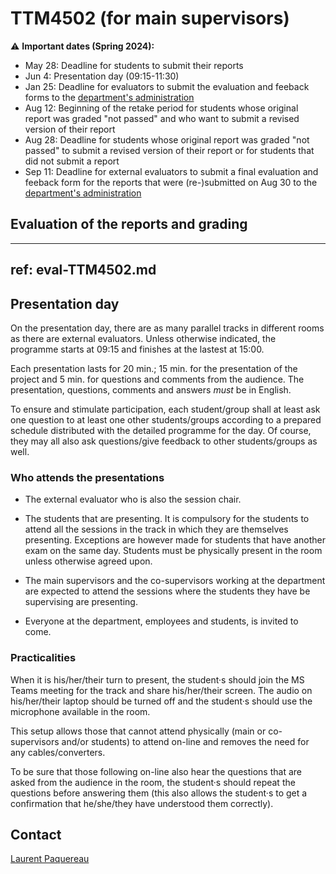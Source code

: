 # TTM4502 (for main supervisors)

:warning:
**Important dates (Spring 2024):**
- May 28: Deadline for students to submit their reports
- Jun 4: Presentation day (09:15-11:30)
- Jan 25: Deadline for evaluators to submit the evaluation and feeback forms to the [department's administration](mailto:liv.k.stubberud@ntnu.no,laurent.paquereau@ntnu.no)
- Aug 12: Beginning of the retake period for students whose original report was graded "not passed" and who want to submit a revised version of their report
- Aug 28: Deadline for students whose original report was graded "not passed" to submit a revised version of their report or for students that did not submit a report
- Sep 11: Deadline for external evaluators to submit a final evaluation and feeback form for the reports that were (re-)submitted on Aug 30 to the [department's administration](mailto:liv.k.stubberud@ntnu.no,laurent.paquereau@ntnu.no)


## Evaluation of the reports and grading

---
ref: eval-TTM4502.md
---


## Presentation day

On the presentation day, there are as many parallel tracks in different rooms as there are external evaluators. Unless otherwise indicated, the programme starts at 09:15 and finishes at the lastest at 15:00.

Each presentation lasts for 20 min.; 15 min. for the presentation of the project and 5 min. for questions and comments from the audience. The presentation, questions, comments and answers *must* be in English.

To ensure and stimulate participation, each student/group shall at least ask one question to at least one other students/groups according to a prepared schedule distributed with the detailed programme for the day. Of course, they may all also ask questions/give feedback to other students/groups as well.

### Who attends the presentations

* The external evaluator who is also the session chair.

* The students that are presenting. It is compulsory for the students to attend all the sessions in the track in which they are themselves presenting. Exceptions are however made for students that have another exam on the same day. Students must be physically present in the room unless otherwise agreed upon.

* The main supervisors and the co-supervisors working at the department are expected to attend the sessions where the students they have be supervising are presenting. 

* Everyone at the department, employees and students, is invited to come.


### Practicalities

When it is his/her/their turn to present, the student·s should join the MS Teams meeting for the track and share his/her/their screen. The audio on his/her/their laptop should be turned off and the student·s should use the microphone available in the room.

This setup allows those that cannot attend physically (main or co-supervisors and/or students) to attend on-line and removes the need for any cables/converters.

To be sure that those following on-line also hear the questions that are asked from the audience in the room, the student·s should repeat the questions before answering them (this also allows the student·s to get a confirmation that he/she/they have understood them correctly).


## Contact
[Laurent Paquereau](mailto:laurent.paquereau@ntnu.no)
